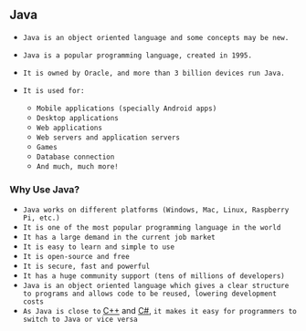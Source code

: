 ## Java



- `Java is an object oriented language and some concepts may be new.`

- `Java is a popular programming language, created in 1995.`

- `It is owned by Oracle, and more than 3 billion devices run Java.`

- `It is used for:`

  - `Mobile applications (specially Android apps)`
  - `Desktop applications`
  - `Web applications`
  - `Web servers and application servers`
  - `Games`
  - `Database connection`
  - `And much, much more!`

  

  

### Why Use Java?

  - `Java works on different platforms (Windows, Mac, Linux, Raspberry Pi, etc.)`
  - `It is one of the most popular programming language in the world`
  - `It has a large demand in the current job market`
  - `It is easy to learn and simple to use`
  - `It is open-source and free`
  - `It is secure, fast and powerful`
  - `It has a huge community support (tens of millions of developers)`
  - `Java is an object oriented language which gives a clear structure to programs and allows code to be reused, lowering development costs`
  - `As Java is close to` [C++](https://www.w3schools.com/cpp/default.asp) and [C#](https://www.w3schools.com/cs/default.asp), `it makes it easy for programmers to switch to Java or vice versa`

  